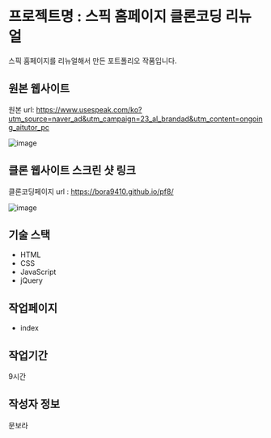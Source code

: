 # 프로젝트명 : 스픽 홈페이지 클론코딩 리뉴얼
스픽 홈페이지를 리뉴얼해서 만든 포트폴리오 작품입니다.

## 원본 웹사이트
원본 url: https://www.usespeak.com/ko?utm_source=naver_ad&utm_campaign=23_al_brandad&utm_content=ongoing_aitutor_pc

![image](https://github.com/bora9410/pf8/assets/142555231/7efa0741-4b3f-46ec-82a2-5fb49a463b5b)


## 클론 웹사이트 스크린 샷 링크
클론코딩페이지 url : https://bora9410.github.io/pf8/

![image](https://github.com/bora9410/pf8/assets/142555231/91e0a065-dc10-451a-9ee0-45aecfb6ba93)


## 기술 스택
- HTML
- CSS
- JavaScript
- jQuery
 
## 작업페이지
- index
  
## 작업기간
9시간

## 작성자 정보
문보라
